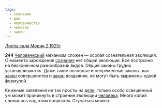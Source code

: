 ```yaml
---
tags:
  - сознание
  - дел
  - человечество
  - человек
  - закон
---
```


[Листы сада Мории 2 1925г](https://127.0.0.1:4002/agni/1925)

___244___
[Человеческий](../../../tags/#человечество) механизм сложен — особая сознательная эволюция. С момента зарождения [сознания](../../../tags/#сознание) нет общей эволюции. Всё построено на бесконечном разнообразии видов. Общие законы трудно устанавливаются. Даже такие основные и непременные законы, как [закон](../../../tags/#закон) совершенства и [закон](../../../tags/#закон) воздаяния, не могут быть выражены одной формулой.   

Книжные заявления не так просты на [деле](../../../tags/#дел), только особо освещённый ум может проникнуть в строение эволюции [человека](../../../tags/#человек). Много копий сломалось над этим вопросом. Стучаться можно.   

